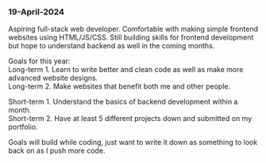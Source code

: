 <h3>19-April-2024</h3>

Aspiring full-stack web developer. Comfortable with making simple frontend websites using HTML/JS/CSS. Still building skills for frontend development but hope to understand backend as well in the coming months.<br>

Goals for this year:<br>
Long-term 1. Learn to write better and clean code as well as make more advanced website designs.<br>
Long-term 2. Make websites that benefit both me and other people.

Short-term 1. Understand the basics of backend development within a month.<br>
Short-term 2. Have at least 5 different projects down and submitted on my portfolio.

Goals will build while coding, just want to write it down as something to look back on as I push more code.
